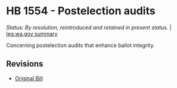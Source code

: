 # HB 1554 - Postelection audits
*Status: By resolution, reintroduced and retained in present status.* | [leg.wa.gov summary](https://app.leg.wa.gov/billsummary?BillNumber=1554&Year=2021)

Concerning postelection audits that enhance ballot integrity.

## Revisions
* [Original Bill](1/)